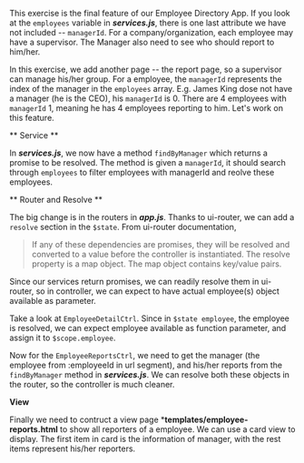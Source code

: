 This exercise is the final feature of our Employee Directory App. If you look at the ```employees``` variable in ***services.js***, there is one last attribute we have not 
included -- ```managerId```. For a company/organization, each employee may have a supervisor. The Manager also need to see who should report to him/her.

In this exercise, we add another page -- the report page, so a supervisor can manage his/her group. For a employee, the ```managerId``` represents the index of the manager 
in the ```employees``` array. E.g. James King dose not have a manager (he is the CEO), his ```managerId``` is 0. There are 4 employees with ```managerId``` 1, meaning he has 
4 employees reporting to him. Let's work on this feature.

** Service **

In ***services.js***, we now have a method ```findByManager``` which returns a promise to be resolved. The method is given a ```managerId```, it should search through 
```employees``` to filter employees with managerId and reolve these employees.

** Router and Resolve **

The big change is in the routers in ***app.js***. Thanks to ui-router, we can add a ```resolve``` section in the ```$state```. From ui-router documentation, 

> If any of these dependencies are promises, they will be resolved and converted to a value before the controller is instantiated. 
The resolve property is a map object. The map object contains key/value pairs.

Since our services return promises, we can readily resolve them in ui-router, so in controller, we can expect to have actual employee(s) object available as parameter.

Take a look at ```EmployeeDetailCtrl```. Since in  ```$state employee```, the employee is resolved, we can expect employee available as function parameter, and assign it 
to ```$scope.employee```.

Now for the ```EmployeeReportsCtrl```, we need to get the manager (the employee from :employeeId in url segment), and his/her reports from the ```findByManager``` method 
in ***services.js***. We can resolve both these objects in the router, so the controller is much cleaner.

**View**

Finally we need to contruct a view page ***templates/employee-reports.html** to show all reporters of a employee. We can use a card view to display. The first item in card 
is the information of manager, with the rest items represent his/her reporters.


